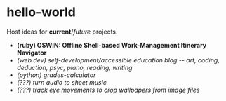 # hello-world
Host ideas for **current**/*future* projects.

+ **(ruby) OSWIN: Offline Shell-based Work-Management Itinerary Navigator**  
+ *(web dev) self-development/accessible education blog -- art, coding, deduction, psyc, piano, reading, writing*  
+ *(python) grades-calculator*  
+ *(???) turn audio to sheet music*  
+ *(???) track eye movements to crop wallpapers from image files*  
